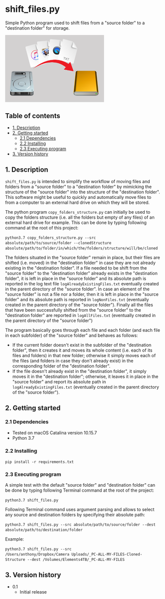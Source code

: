 # shift_files.py
Simple Python program used to shift files from a "source folder" to a
"destination folder" for storage.

<img src="shift-files-icon.png" alt="shif-files-icon-png" style="width: 320px;"/>

## Table of contents
* [1. Description](#1-description)
* [2. Getting started](#2-getting-started)
    * [2.1 Dependencies](#21-dependencies)
    * [2.2 Installing](#22-installing)
    * [2.3 Executing program](#23-executing-program)
* [3. Version history](#3-version-history)

<!-- toc -->

## 1. Description
`shift_files.py` is intended to simplify the workflow of moving files and
folders from a "source folder" to a "destination folder" by mimicking the
structure of the "source folder" into the structure of the "destination folder".
This software might be useful to quickly and automatically move files to from a
computer to an external hard drive on which they will be stored.

The python program `copy_folders_structure.py` can initially be used to copy the
folders structure (i.e. all the folders but empty of any files) of an external
hard drive for example. This can be done by typing following command at the root
of this project:

`python3.7 copy_folders_structure.py --src absolute/path/to/source/folder --clonedStructure absolute/path/to/folder/in/which/the/folders/structure/will/be/cloned`

The folders situated in the "source folder" remain in place, but their files are
shifted (i.e. moved) in the "destination folder" in case they are not already
existing in the "destination folder".
If a file needed to be shift from the "source folder" to
the "destination folder" already exists in the "destination folder", it is left
in place in the "source folder" and its absolute path is reported in the log
text file `logAlreadyExistingFiles.txt` eventually created in the parent
directory of the "source folder".
In case an element of the "source folder" is
not a file nor a folder, then it is left in place in the "source folder" and its
absolute path is reported in `logNonFiles.txt` (eventually created in the parent
directory of the "source folder").
Finally all the files that have been
successfully shifted from the "source folder" to the "destination folder" are
reported in `logAllFiles.txt` (eventually created in the parent directory of the
"source folder")

The program basically goes through each file and each folder (and each file in
each subfolder) of the "source folder" and behaves as follows:
- If the current folder doesn't exist in the subfolder of the "destination
folder", then it creates it and moves its whole content (i.e. each of its files
and folders) in that new folder;
otherwise it simply moves each of the files (and folders in case they
don't already exist) in the corresponding folder of the "destination folder".
- If the file doesn't already exist in the "destination folder", it simply moves
it in the "destination folder";
otherwise, it leaves it in place in the "source folder"
and report its absolute path in `logAlreadyExistingFiles.txt` (eventually
created in the parent directory of the "source folder").

## 2. Getting started


### 2.1 Dependencies
* Tested on macOS Catalina version 10.15.7
* Python 3.7

### 2.2 Installing
`pip install -r requirements.txt`

### 2.3 Executing program
A simple test with the default "source folder" and "destination folder" can be
done by typing following Terminal command at the root of the project:

`python3.7 shift_files.py`

Following Terminal command uses argument parsing and allows to select any source and
destination folders by specifying their absolute path:

`python3.7 shift_files.py --src absolute/path/to/source/folder --dest absolute/path/to/destination/folder`

Example:

`python3.7 shift_files.py --src /Users/anthony/Dropbox/Camera Uploads/_PC-ALL-MY-FILES-Cloned-Structure --dest /Volumes/Elements4TB/_PC-ALL-MY-FILES`

## 3. Version history
* 0.1
    * Initial release